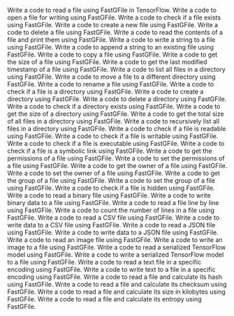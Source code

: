 Write a code to read a file using FastGFile in TensorFlow.
Write a code to open a file for writing using FastGFile.
Write a code to check if a file exists using FastGFile.
Write a code to create a new file using FastGFile.
Write a code to delete a file using FastGFile.
Write a code to read the contents of a file and print them using FastGFile.
Write a code to write a string to a file using FastGFile.
Write a code to append a string to an existing file using FastGFile.
Write a code to copy a file using FastGFile.
Write a code to get the size of a file using FastGFile.
Write a code to get the last modified timestamp of a file using FastGFile.
Write a code to list all files in a directory using FastGFile.
Write a code to move a file to a different directory using FastGFile.
Write a code to rename a file using FastGFile.
Write a code to check if a file is a directory using FastGFile.
Write a code to create a directory using FastGFile.
Write a code to delete a directory using FastGFile.
Write a code to check if a directory exists using FastGFile.
Write a code to get the size of a directory using FastGFile.
Write a code to get the total size of all files in a directory using FastGFile.
Write a code to recursively list all files in a directory using FastGFile.
Write a code to check if a file is readable using FastGFile.
Write a code to check if a file is writable using FastGFile.
Write a code to check if a file is executable using FastGFile.
Write a code to check if a file is a symbolic link using FastGFile.
Write a code to get the permissions of a file using FastGFile.
Write a code to set the permissions of a file using FastGFile.
Write a code to get the owner of a file using FastGFile.
Write a code to set the owner of a file using FastGFile.
Write a code to get the group of a file using FastGFile.
Write a code to set the group of a file using FastGFile.
Write a code to check if a file is hidden using FastGFile.
Write a code to read a binary file using FastGFile.
Write a code to write binary data to a file using FastGFile.
Write a code to read a file line by line using FastGFile.
Write a code to count the number of lines in a file using FastGFile.
Write a code to read a CSV file using FastGFile.
Write a code to write data to a CSV file using FastGFile.
Write a code to read a JSON file using FastGFile.
Write a code to write data to a JSON file using FastGFile.
Write a code to read an image file using FastGFile.
Write a code to write an image to a file using FastGFile.
Write a code to read a serialized TensorFlow model using FastGFile.
Write a code to write a serialized TensorFlow model to a file using FastGFile.
Write a code to read a text file in a specific encoding using FastGFile.
Write a code to write text to a file in a specific encoding using FastGFile.
Write a code to read a file and calculate its hash using FastGFile.
Write a code to read a file and calculate its checksum using FastGFile.
Write a code to read a file and calculate its size in kilobytes using FastGFile.
Write a code to read a file and calculate its entropy using FastGFile.